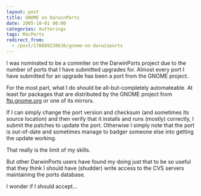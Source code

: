 ```yaml
---
layout: post
title: GNOME on DarwinPorts
date: 2005-10-01 00:00
categories: mutterings
tags: MacPorts
redirect_from:
  - /post/170889220630/gnome-on-darwinports
---
```

I was nominated to be a commiter on the DarwinPorts project due to the number of ports that I have submitted upgrades for. Almost every port I have submitted for an upgrade has been a port from the GNOME project.

For the most part, what I do should be all-but-completely automateable. At least for packages that are distributed by the GNOME project from [ftp.gnome.org](http://ftp.gnome.org) or one of its mirrors.

If I can simply change the port version and checksum (and sometimes its source location) and then verify that it installs and runs (mostly) correctly, I submit the patches to update the port. Otherwise I simply note that the port is out-of-date and sometimes manage to badger someone else into getting the update working.

That really is the limit of my skills.

But other DarwinPorts users have found my doing just that to be so useful that they think I should have (shudder) write access to the CVS servers maintaining the ports database.

I wonder if I should accept&hellip;
